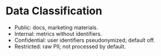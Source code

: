 # Data Classification
- Public: docs, marketing materials.
- Internal: metrics without identifiers.
- Confidential: user identifiers pseudonymized; default off.
- Restricted: raw PII; not processed by default.
